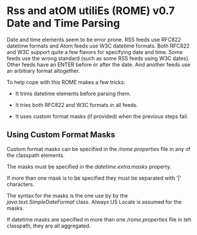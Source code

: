 # Rss and atOM utiliEs (ROME) v0.7 Date and Time Parsing


Date and time elements seem to be error prone. RSS feeds use RFC822 datetime formats and Atom feeds use W3C datetime formats. Both RFC822 and W3C support quite a few flavors for specifying date and time. Some feeds use the wrong standard (such as some RSS feeds using W3C dates). Other feeds have an ENTER before or after the date. And another feeds use an arbitrary format altogether.



To help cope with this ROME makes a few tricks:


 
* It trims datetime elements before parsing them.
 
* It tries both RFC822 and W3C formats in all feeds.
 
* It uses custom format masks (if provided) when the previous steps fail.
 

## Using Custom Format Masks



Custom format masks can be specified in the _/rome.properties_ file in any of the classpath elements.



The masks must be specified in the _datetime.extra.masks_ property.



If more than one mask is to be specified they must be separated with '|' characters.



The syntax for the masks is the one use by by the _java.text.SimpleDateFormat_ class. Always US Locale is assumed for the masks.



If datetime masks are specified in more than one _/rome.properties_ file in teh classpath, they are all aggregated.

